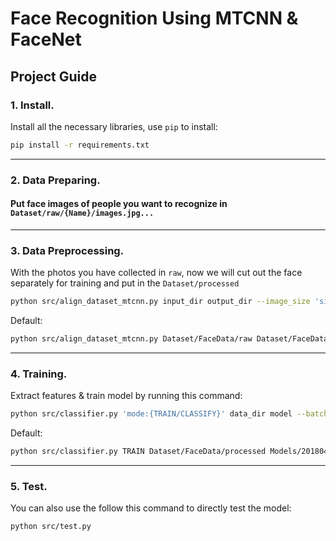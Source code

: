 # Face Recognition Using MTCNN & FaceNet

## **Project Guide**


### 1. Install.
Install all the necessary libraries, use `pip` to install: 
```bash
pip install -r requirements.txt
```

---

### 2. Data Preparing.
#### Put face images of people you want to recognize in `Dataset/raw/{Name}/images.jpg...`

---

### 3. Data Preprocessing.
With the photos you have collected in `raw`, now we will cut out the face separately for training and put in the `Dataset/processed`
```bash
python src/align_dataset_mtcnn.py input_dir output_dir --image_size 'size of image' --margin 'Margin for the crop around the bounding box' --random_order --gpu_memory_fraction 'Upper bound on the amount of GPU memory'
```
Default:
```bash
python src/align_dataset_mtcnn.py Dataset/FaceData/raw Dataset/FaceData/processed --image_size 160 --margin 32 --random_order --gpu_memory_fraction 0.25
```

---

### 4. Training.
Extract features & train model by running this command:
```bash
python src/classifier.py 'mode:{TRAIN/CLASSIFY}' data_dir model --batch_size 'number of batch size'
```
Default:
```bash
python src/classifier.py TRAIN Dataset/FaceData/processed Models/20180402-114759.pb Models/facemodel.pkl --batch_size 1000
```

---

### 5. Test.
You can also use the follow this command to directly test the model:
```bash
python src/test.py
```
